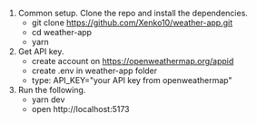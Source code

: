 1. Common setup.
   Clone the repo and install the dependencies.
   - git clone https://github.com/Xenko10/weather-app.git
   - cd weather-app
   - yarn
2. Get API key.
   - create account on https://openweathermap.org/appid
   - create .env in weather-app folder
   - type: API_KEY="your API key from openweathermap"
3. Run the following.
   - yarn dev
   - open http://localhost:5173
